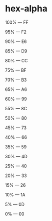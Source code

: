 # hex-alpha

100% — FF

95% — F2

90% — E6

85% — D9

80% — CC

75% — BF

70% — B3

65% — A6

60% — 99

55% — 8C

50% — 80

45% — 73

40% — 66

35% — 59

30% — 4D

25% — 40

20% — 33

15% — 26

10% — 1A

5% — 0D

0% — 00
